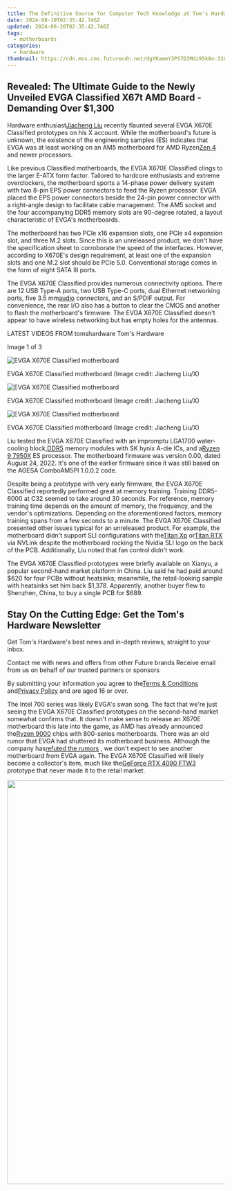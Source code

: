 ```yaml
---
title: The Definitive Source for Computer Tech Knowledge at Tom's Hardware Hub
date: 2024-08-19T02:35:42.746Z
updated: 2024-08-20T02:35:42.746Z
tags:
  - motherboards
categories:
  - hardware
thumbnail: https://cdn.mos.cms.futurecdn.net/dgYKaemY3PS7D3Mdz95k8o-320-80.jpg
---
```


## Revealed: The Ultimate Guide to the Newly Unveiled EVGA Classified X67t AMD Board - Demanding Over $1,300

Hardware enthusiast[Jiacheng Liu](https://x.com/unnatural%5F%5Flog/status/1797557595160637539) recently flaunted several EVGA X670E Classified prototypes on his X account. While the motherboard's future is unknown, the existence of the engineering samples (ES) indicates that EVGA was at least working on an AM5 motherboard for AMD Ryzen[Zen 4](https://tools.techidaily.com) and newer processors.

 Like previous Classified motherboards, the EVGA X670E Classified clings to the larger E-ATX form factor. Tailored to hardcore enthusiasts and extreme overclockers, the motherboard sports a 14-phase power delivery system with two 8-pin EPS power connectors to feed the Ryzen processor. EVGA placed the EPS power connectors beside the 24-pin power connector with a right-angle design to facilitate cable management. The AM5 socket and the four accompanying DDR5 memory slots are 90-degree rotated, a layout characteristic of EVGA's motherboards.

 The motherboard has two PCIe x16 expansion slots, one PCIe x4 expansion slot, and three M.2 slots. Since this is an unreleased product, we don't have the specification sheet to corroborate the speed of the interfaces. However, according to X670E's design requirement, at least one of the expansion slots and one M.2 slot should be PCIe 5.0\. Conventional storage comes in the form of eight SATA III ports.

 The EVGA X670E Classified provides numerous connectivity options. There are 12 USB Type-A ports, two USB Type-C ports, dual Ethernet networking ports, five 3.5 mm[audio](https://tools.techidaily.com) connectors, and an S/PDIF output. For convenience, the rear I/O also has a button to clear the CMOS and another to flash the motherboard's firmware. The EVGA X670E Classified doesn't appear to have wireless networking but has empty holes for the antennas.

 LATEST VIDEOS FROM tomshardware Tom's Hardware

 Image 1 of 3

![EVGA X670E Classified motherboard](https://vanilla.futurecdn.net/cyclingnews/media/img/missing-image.svg)

 EVGA X670E Classified motherboard  (Image credit: Jiacheng Liu/X)

![EVGA X670E Classified motherboard](https://vanilla.futurecdn.net/cyclingnews/media/img/missing-image.svg)

 EVGA X670E Classified motherboard  (Image credit: Jiacheng Liu/X)

![EVGA X670E Classified motherboard](https://vanilla.futurecdn.net/cyclingnews/media/img/missing-image.svg)

 EVGA X670E Classified motherboard  (Image credit: Jiacheng Liu/X)

 Liu tested the EVGA X670E Classified with an impromptu LGA1700 water-cooling block,[DDR5](https://tools.techidaily.com) memory modules with SK hynix A-die ICs, and a[Ryzen 9 7950X](https://tools.techidaily.com) ES processor. The motherboard firmware was version 0.00, dated August 24, 2022\. It's one of the earlier firmware since it was still based on the AGESA ComboAM5PI 1.0.0.2 code.

 Despite being a prototype with very early firmware, the EVGA X670E Classified reportedly performed great at memory training. Training DDR5-6000 at C32 seemed to take around 30 seconds. For reference, memory training time depends on the amount of memory, the frequency, and the vendor's optimizations. Depending on the aforementioned factors, memory training spans from a few seconds to a minute. The EVGA X670E Classified presented other issues typical for an unreleased product. For example, the motherboard didn't support SLI configurations with the[Titan Xp](https://tools.techidaily.com) or[Titan RTX](https://tools.techidaily.com) via NVLink despite the motherboard rocking the Nvidia SLI logo on the back of the PCB. Additionally, Liu noted that fan control didn't work.

 The EVGA X670E Classified prototypes were briefly available on Xianyu, a popular second-hand market platform in China. Liu said he had paid around $620 for four PCBs without heatsinks; meanwhile, the retail-looking sample with heatsinks set him back $1,378\. Apparently, another buyer flew to Shenzhen, China, to buy a single PCB for $689.

## Stay On the Cutting Edge: Get the Tom's Hardware Newsletter

 Get Tom's Hardware's best news and in-depth reviews, straight to your inbox.

 Contact me with news and offers from other Future brands  Receive email from us on behalf of our trusted partners or sponsors

 By submitting your information you agree to the[Terms & Conditions](https://futureplc.com/terms-conditions/) and[Privacy Policy](https://futureplc.com/privacy-policy/) and are aged 16 or over.

 The Intel 700 series was likely EVGA's swan song. The fact that we're just seeing the EVGA X670E Classified prototypes on the second-hand market somewhat confirms that. It doesn't make sense to release an X670E motherboard this late into the game, as AMD has already announced the[Ryzen 9000](https://tools.techidaily.com) chips with 800-series motherboards. There was an old rumor that EVGA had shuttered its motherboard business. Although the company has[refuted the rumors](https://tools.techidaily.com) , we don't expect to see another motherboard from EVGA again. The EVGA X670E Classified will likely become a collector's item, much like the[GeForce RTX 4090 FTW3](https://tools.techidaily.com) prototype that never made it to the retail market.

<ins class="adsbygoogle"
     style="display:block"
     data-ad-format="autorelaxed"
     data-ad-client="ca-pub-7571918770474297"
     data-ad-slot="1223367746"></ins>



<ins class="adsbygoogle"
     style="display:block"
     data-ad-client="ca-pub-7571918770474297"
     data-ad-slot="8358498916"
     data-ad-format="auto"
     data-full-width-responsive="true"></ins>



<!-- affiliate ads begin -->
<a href="https://ancheer.sjv.io/c/5597632/1657301/17326" target="_top" id="1657301"><img src="//a.impactradius-go.com/display-ad/17326-1657301" border="0" alt="" width="1920" height="933"/></a><img height="0" width="0" src="https://imp.pxf.io/i/5597632/1657301/17326" style="position:absolute;visibility:hidden;" border="0" />
<!-- affiliate ads end -->